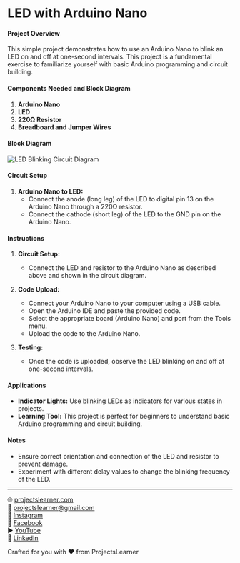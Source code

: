 # LED  with Arduino Nano

#### Project Overview

This simple project demonstrates how to use an Arduino Nano to blink an LED on and off at one-second intervals. This project is a fundamental exercise to familiarize yourself with basic Arduino programming and circuit building.

#### Components Needed and Block Diagram

1. **Arduino Nano**
2. **LED**
3. **220Ω Resistor**
4. **Breadboard and Jumper Wires**

#### Block Diagram

![LED Blinking Circuit Diagram](https://example.com/led-blinking-circuit-diagram)

#### Circuit Setup

1. **Arduino Nano to LED:**
   - Connect the anode (long leg) of the LED to digital pin 13 on the Arduino Nano through a 220Ω resistor.
   - Connect the cathode (short leg) of the LED to the GND pin on the Arduino Nano.

#### Instructions

1. **Circuit Setup:**
   - Connect the LED and resistor to the Arduino Nano as described above and shown in the circuit diagram.

2. **Code Upload:**
   - Connect your Arduino Nano to your computer using a USB cable.
   - Open the Arduino IDE and paste the provided code.
   - Select the appropriate board (Arduino Nano) and port from the Tools menu.
   - Upload the code to the Arduino Nano.

3. **Testing:**
   - Once the code is uploaded, observe the LED blinking on and off at one-second intervals.

#### Applications

- **Indicator Lights:** Use blinking LEDs as indicators for various states in projects.
- **Learning Tool:** This project is perfect for beginners to understand basic Arduino programming and circuit building.

#### Notes

- Ensure correct orientation and connection of the LED and resistor to prevent damage.
- Experiment with different delay values to change the blinking frequency of the LED.

---

🌐 [projectslearner.com](https://projectslearner.com)  
📧 [projectslearner@gmail.com](mailto:projectslearner@gmail.com)  
📸 [Instagram](https://www.instagram.com/projectslearner/)  
📘 [Facebook](https://www.facebook.com/projectslearner)  
▶️ [YouTube](https://www.youtube.com/@ProjectsLearner)  
📘 [LinkedIn](https://www.linkedin.com/in/projectslearner)  

Crafted for you with ❤️ from ProjectsLearner